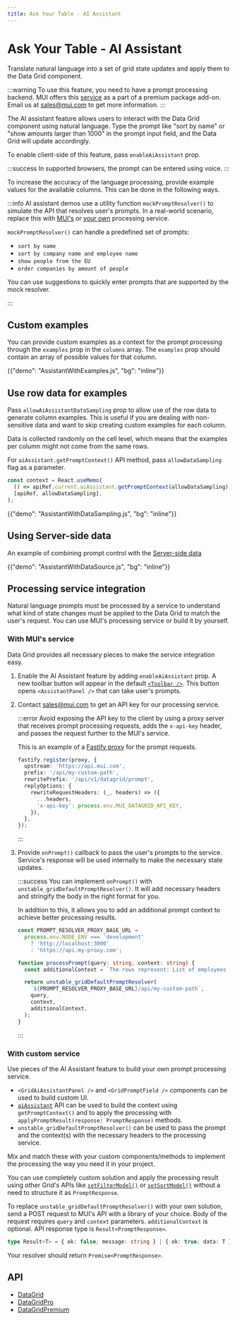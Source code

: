```yaml
---
title: Ask Your Table - AI Assistant
---
```


# Ask Your Table - AI Assistant [<span class="plan-premium"></span>](/x/introduction/licensing/#premium-plan 'Premium plan')

<p class="description">Translate natural language into a set of grid state updates and apply them to the Data Grid component.</p>

:::warning
To use this feature, you need to have a prompt processing backend. MUI offers this [service](/x/react-data-grid/ai-assistant/#with-muis-service) as a part of a premium package add-on.
Email us at [sales@mui.com](mailto:sales@mui.com) to get more information.
:::

The AI assistant feature allows users to interact with the Data Grid component using natural language.
Type the prompt like "sort by name" or "show amounts larger than 1000" in the prompt input field, and the Data Grid will update accordingly.

To enable client-side of this feature, pass `enableAiAssistant` prop.

:::success
In supported browsers, the prompt can be entered using voice.
:::

To increase the accuracy of the language processing, provide example values for the available columns.
This can be done in the following ways.

:::info
AI assistant demos use a utility function `mockPromptResolver()` to simulate the API that resolves user's prompts.
In a real-world scenario, replace this with [MUI's](/x/react-data-grid/ai-assistant/#with-muis-service) or [your own](/x/react-data-grid/ai-assistant/#with-custom-service) processing service.

`mockPromptResolver()` can handle a predefined set of prompts:

- `sort by name`
- `sort by company name and employee name`
- `show people from the EU`
- `order companies by amount of people`

You can use suggestions to quickly enter prompts that are supported by the mock resolver.

:::

## Custom examples

You can provide custom examples as a context for the prompt processing through the `examples` prop in the `columns` array.
The `examples` prop should contain an array of possible values for that column.

{{"demo": "AssistantWithExamples.js", "bg": "inline"}}

## Use row data for examples

Pass `allowAiAssistantDataSampling` prop to allow use of the row data to generate column examples.
This is useful if you are dealing with non-sensitive data and want to skip creating custom examples for each column.

Data is collected randomly on the cell level, which means that the examples per column might not come from the same rows.

For `aiAssistant.getPromptContext()` API method, pass `allowDataSampling` flag as a parameter.

```ts
const context = React.useMemo(
  () => apiRef.current.aiAssistant.getPromptContext(allowDataSampling),
  [apiRef, allowDataSampling],
);
```

{{"demo": "AssistantWithDataSampling.js", "bg": "inline"}}

## Using Server-side data

An example of combining prompt control with the [Server-side data](/x/react-data-grid/server-side-data/)

{{"demo": "AssistantWithDataSource.js", "bg": "inline"}}

## Processing service integration

Natural language prompts must be processed by a service to understand what kind of state changes must be applied to the Data Grid to match the user's request.
You can use MUI's processing service or build it by yourself.

### With MUI's service

Data Grid provides all necessary pieces to make the service integration easy.

1. Enable the AI Assistant feature by adding `enableAiAssistant` prop.
   A new toolbar button will appear in the default [`<Toolbar />`](/x/react-data-grid/components/toolbar/).
   This button opens `<AssistantPanel />` that can take user's prompts.
2. Contact [sales@mui.com](mailto:sales@mui.com) to get an API key for our processing service.

   :::error
   Avoid exposing the API key to the client by using a proxy server that receives prompt processing requests, adds the `x-api-key` header, and passes the request further to the MUI's service.

   This is an example of a [Fastify proxy](https://www.npmjs.com/package/@fastify/http-proxy) for the prompt requests.

   ```ts
   fastify.register(proxy, {
     upstream: 'https://api.mui.com',
     prefix: '/api/my-custom-path',
     rewritePrefix: '/api/v1/datagrid/prompt',
     replyOptions: {
       rewriteRequestHeaders: (_, headers) => ({
         ...headers,
         'x-api-key': process.env.MUI_DATAGRID_API_KEY,
       }),
     },
   });
   ```

   :::

3. Provide `onPrompt()` callback to pass the user's prompts to the service.
   Service's response will be used internally to make the necessary state updates.

   :::success
   You can implement `onPrompt()` with `unstable_gridDefaultPromptResolver()`.
   It will add necessary headers and stringify the body in the right format for you.

   In addition to this, it allows you to add an additional prompt context to achieve better processing results.

   ```ts
   const PROMPT_RESOLVER_PROXY_BASE_URL =
     process.env.NODE_ENV === 'development'
       ? 'http://localhost:3000'
       : 'https://api.my-proxy.com';

   function processPrompt(query: string, context: string) {
     const additionalContext = `The rows represent: List of employees with their company, position and start date`;

     return unstable_gridDefaultPromptResolver(
       `${PROMPT_RESOLVER_PROXY_BASE_URL}/api/my-custom-path`,
       query,
       context,
       additionalContext,
     );
   }
   ```

   :::

### With custom service

Use pieces of the AI Assistant feature to build your own prompt processing service.

- `<GridAiAssistantPanel />` and `<GridPromptField />` components can be used to build custom UI.
- [`aiAssistant`](/x/api/data-grid/grid-api/#grid-api-prop-aiAssistant) API can be used to build the context using `getPromptContext()` and to apply the processing with `applyPromptResult(response: PromptResponse)` methods.
- `unstable_gridDefaultPromptResolver()` can be used to pass the prompt and the context(s) with the necessary headers to the processing service.

Mix and match these with your custom components/methods to implement the processing the way you need it in your project.

You can use completely custom solution and apply the processing result using other Grid's APIs like [`setFilterModel()`](/x/api/data-grid/grid-api/#grid-api-prop-setFilterModel) or [`setSortModel()`](/x/api/data-grid/grid-api/#grid-api-prop-setSortModel) without a need to structure it as `PromptResponse`.

To replace `unstable_gridDefaultPromptResolver()` with your own solution, send a POST request to MUI's API with a library of your choice.
Body of the request requires `query` and `context` parameters.
`additionalContext` is optional.
API response type is `Result<PromptResponse>`.

```ts
type Result<T> = { ok: false; message: string } | { ok: true; data: T };
```

Your resolver should return `Promise<PromptResponse>`.

## API

- [DataGrid](/x/api/data-grid/data-grid/)
- [DataGridPro](/x/api/data-grid/data-grid-pro/)
- [DataGridPremium](/x/api/data-grid/data-grid-premium/)

